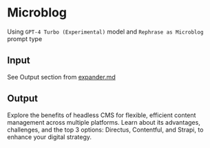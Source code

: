 # Microblog

Using `GPT-4 Turbo (Experimental)` model and `Rephrase as Microblog` prompt type

## Input

See Output section from [expander.md](./expander.md)

## Output

Explore the benefits of headless CMS for flexible, efficient content management across multiple platforms. Learn about its advantages, challenges, and the top 3 options: Directus, Contentful, and Strapi, to enhance your digital strategy.
